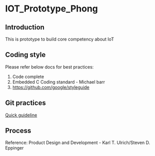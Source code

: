 # IOT_Prototype_Phong
## Introduction
This is prototype to build core competency about IoT
## Coding style
 Please refer below docs for best practices:
 1. Code complete
 2. Embedded C Coding standard - Michael barr
 3. https://github.com/google/styleguide
## Git practices
[Quick  guideline](Doc/GitIn2Minutes.md)
## Process

Reference: Product Design and Development - Karl T. Ulrich/Steven D. Eppinger
